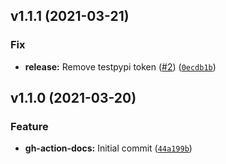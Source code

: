 <!--next-version-placeholder-->

## v1.1.1 (2021-03-21)
### Fix
* **release:** Remove testpypi token ([#2](https://github.com/david-kirby/gh-action-docs/issues/2)) ([`0ecdb1b`](https://github.com/david-kirby/gh-action-docs/commit/0ecdb1b486b31e0c34f752b20faa29746911bd54))

## v1.1.0 (2021-03-20)
### Feature
* **gh-action-docs:** Initial commit ([`44a199b`](https://github.com/david-kirby/gh-action-docs/commit/44a199be9731bf1b0d41bc8cb206da33337a48df))
